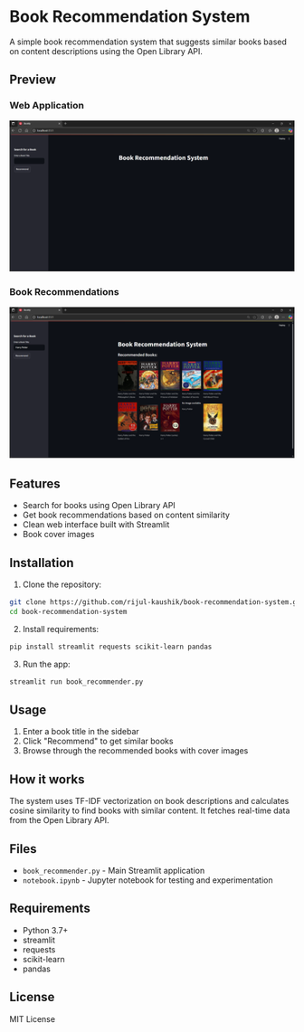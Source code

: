 # Book Recommendation System

A simple book recommendation system that suggests similar books based on content descriptions using the Open Library API.

## Preview

### Web Application
![App Screenshot](images/1.png)

### Book Recommendations
![Recommendations Screenshot](images/3.png)

## Features

- Search for books using Open Library API
- Get book recommendations based on content similarity
- Clean web interface built with Streamlit
- Book cover images

## Installation

1. Clone the repository:
```bash
git clone https://github.com/rijul-kaushik/book-recommendation-system.git
cd book-recommendation-system
```

2. Install requirements:
```bash
pip install streamlit requests scikit-learn pandas
```

3. Run the app:
```bash
streamlit run book_recommender.py
```

## Usage

1. Enter a book title in the sidebar
2. Click "Recommend" to get similar books
3. Browse through the recommended books with cover images

## How it works

The system uses TF-IDF vectorization on book descriptions and calculates cosine similarity to find books with similar content. It fetches real-time data from the Open Library API.

## Files

- `book_recommender.py` - Main Streamlit application
- `notebook.ipynb` - Jupyter notebook for testing and experimentation

## Requirements

- Python 3.7+
- streamlit
- requests
- scikit-learn
- pandas

## License

MIT License
